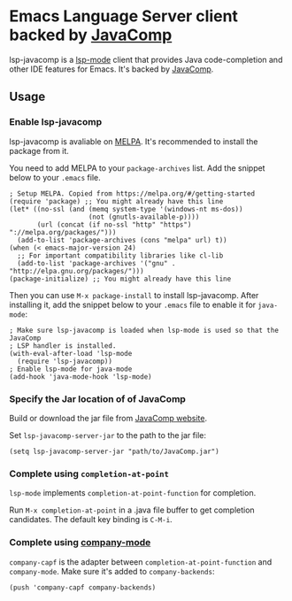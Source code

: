 # Emacs Language Server client backed by [JavaComp][javacomp]

lsp-javacomp is a [lsp-mode][lsp-mode] client that provides Java code-completion
and other IDE features for Emacs. It's backed by [JavaComp][javacomp].

## Usage

### Enable lsp-javacomp

lsp-javacomp is avaliable on [MELPA]. It's recommended to install the package from it.

You need to add MELPA to your `package-archives` list. Add the snippet below to
your `.emacs` file.

```elisp
; Setup MELPA. Copied from https://melpa.org/#/getting-started
(require 'package) ;; You might already have this line
(let* ((no-ssl (and (memq system-type '(windows-nt ms-dos))
                    (not (gnutls-available-p))))
       (url (concat (if no-ssl "http" "https") "://melpa.org/packages/")))
  (add-to-list 'package-archives (cons "melpa" url) t))
(when (< emacs-major-version 24)
  ;; For important compatibility libraries like cl-lib
  (add-to-list 'package-archives '("gnu" . "http://elpa.gnu.org/packages/")))
(package-initialize) ;; You might already have this line
```

Then you can use `M-x package-install` to install lsp-javacomp. After installing it,
add the snippet below to your `.emacs` file to enable it for `java-mode`:

```elisp
; Make sure lsp-javacomp is loaded when lsp-mode is used so that the JavaComp 
; LSP handler is installed.
(with-eval-after-load 'lsp-mode
  (require 'lsp-javacomp))
; Enable lsp-mode for java-mode
(add-hook 'java-mode-hook 'lsp-mode)
```

### Specify the Jar location of of JavaComp

Build or download the jar file from [JavaComp website][javacomp].

Set `lsp-javacomp-server-jar` to the path to the jar file:

```elisp
(setq lsp-javacomp-server-jar "path/to/JavaComp.jar")
```

### Complete using `completion-at-point`

`lsp-mode` implements `completion-at-point-function` for completion.

Run `M-x completion-at-point` in a .java file buffer to get completion
candidates. The default key binding is `C-M-i`.

### Complete using [company-mode][company-mode]

`company-capf` is the adapter between `completion-at-point-function` and
`company-mode`. Make sure it's added to `company-backends`:

```elisp
(push 'company-capf company-backends)
```

[company-mode]: http://company-mode.github.io/
[javacomp]: https://github.com/tigersoldier/JavaComp
[lsp-mode]: https://github.com/emacs-lsp/lsp-mode
[melpa]: https://melpa.org/
